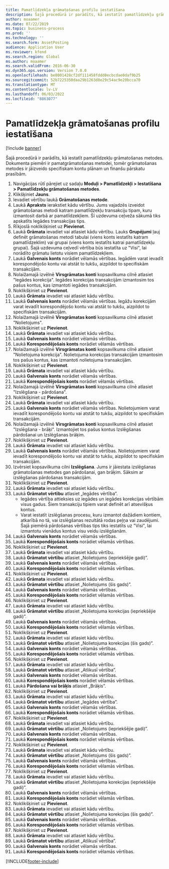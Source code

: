 ```yaml
---
title: Pamatlīdzekļa grāmatošanas profilu iestatīšana
description: Šajā procedūrā ir parādīts, kā iestatīt pamatlīdzekļu grāmatošanas metodes.
author: moaamer
ms.date: 07/22/2019
ms.topic: business-process
ms.prod: ''
ms.technology: ''
ms.search.form: AssetPosting
audience: Application User
ms.reviewer: kfend
ms.search.region: Global
ms.author: moaamer
ms.search.validFrom: 2016-06-30
ms.dyn365.ops.version: Version 7.0.0
ms.openlocfilehash: be8001428cf2df111458fddd0ecbcdae0daf9b25
ms.sourcegitcommit: 52b7225350daa29b1263d8e29c54ac9e20bcca70
ms.translationtype: MT
ms.contentlocale: lv-LV
ms.lasthandoff: 06/03/2022
ms.locfileid: "8863077"
---
```

# <a name="set-up-fixed-asset-posting-profiles"></a>Pamatlīdzekļa grāmatošanas profilu iestatīšana

[!include [banner](../../includes/banner.md)]

Šajā procedūrā ir parādīts, kā iestatīt pamatlīdzekļu grāmatošanas metodes. Dokumenta piemēri ir pamatgrāmatošanas metodei, tomēr grāmatošanas metodes ir jāizveido specifiskam kontu plānam un finanšu pārskatu prasībām.

1. Navigācijas rūtī pārejiet uz sadaļu **Moduļi > Pamatlīdzekļi > Iestatīšana > Pamatlīdzekļu grāmatošanas metodes**.
2. Klikšķiniet **Jauns**.
3. Ievadiet vērtību laukā **Grāmatošanas metode**.
4. Laukā **Apraksts** ierakstiet kādu vērtību. Jums vajadzēs izveidot grāmatošanas metodi katram pamatlīdzekļu transakciju tipam, kuru izmantosit darbā ar pamatlīdzekļiem. Šī uzdevuma ceļveža sākumā tiks apskatīts Iegādes transakcijas tips.  
5. Rīkjoslā noklikšķiniet uz **Pievienot**.
6. Laukā **Grāmata** ievadiet vai atlasiet kādu vērtību. Lauks **Grupējumi** ļauj definēt grāmatošanas metodi tabulai (viens konts iestatīts katram pamatlīdzeklim) vai grupai (viens konts iestatīts katrai pamatlīdzekļu grupai). Šajā uzdevuma ceļvedī vērtība būs iestatīta uz "Visi", lai norādīto grāmatu lietotu visiem pamatlīdzekļiem.  
7. Laukā **Galvenais konts** norādiet vēlamās vērtības. Iegādēm varat ievadīt korespondējošo kontu vai atstāt to tukšu, aizpildot to specifiskām transakcijām.    
8. Nolaižamajā izvēlnē **Virsgrāmatas konti** kopsavilkuma cilnē atlasiet "Iegādes korekcija". Iegādes korekcijas transakcijām izmantosim tos pašus kontus, kas izmantoti iegādes transakcijām.  
9. Noklikšķiniet uz **Pievienot**.
10. Laukā **Grāmata** ievadiet vai atlasiet kādu vērtību.
11. Laukā **Galvenais konts** norādiet vēlamās vērtības. Iegāžu korekcijām varat ievadīt korespondējošo kontu vai atstāt to tukšu, aizpildot to specifiskām transakcijām.    
12. Nolaižamajā izvēlnē **Virsgrāmatas konti** kopsavilkuma cilnē atlasiet "Nolietojums".
13. Noklikšķiniet uz **Pievienot**.
14. Laukā **Grāmata** ievadiet vai atlasiet kādu vērtību.
15. Laukā **Galvenais konts** norādiet vēlamās vērtības.
16. Laukā **Korespondējošais konts** norādiet vēlamās vērtības.
17. Nolaižamajā izvēlnē **Virsgrāmatas konti** kopsavilkuma cilnē atlasiet "Nolietojuma korekcija". Nolietojuma korekcijas transakcijām izmantosim tos pašus kontus, kas izmantoti nolietojuma transakcijām.  
18. Noklikšķiniet uz **Pievienot**.
19. Laukā **Grāmata** ievadiet vai atlasiet kādu vērtību.
20. Laukā **Galvenais konts** norādiet vēlamās vērtības.
21. Laukā **Korespondējošais konts** norādiet vēlamās vērtības.
22. Nolaižamajā izvēlnē **Virsgrāmatas konti** kopsavilkuma cilnē atlasiet "Izslēgšana - pārdošana".
23. Noklikšķiniet uz **Pievienot**.
24. Laukā **Grāmata** ievadiet vai atlasiet kādu vērtību.
25. Laukā **Galvenais konts** norādiet vēlamās vērtības. Nolietojumiem varat ievadīt korespondējošo kontu vai atstāt to tukšu, aizpildot to specifiskām transakcijām.  
26. Nolaižamajā izvēlnē **Virsgrāmatas konti** kopsavilkuma cilnē atlasiet "Izslēgšana - brāķi". Izmantojiet tos pašus kontus Izslēgšanas pārdošanai un Izslēgšanas brāķim.  
27. Noklikšķiniet uz **Pievienot**.
28. Laukā **Grāmata** ievadiet vai atlasiet kādu vērtību.
29. Laukā **Galvenais konts** norādiet vēlamās vērtības. Nolietojumiem varat ievadīt korespondējošo kontu vai atstāt to tukšu, aizpildot to specifiskām transakcijām.  
30. Izvērsiet kopsavilkuma cilni **Izslēgšana**. Jums ir jāiestata izslēgšanas grāmatošanas metodes gan pārdošanai, gan brāķim.  Sāksim ar izslēgšanas pārdošanas transakcijām.  
31. Noklikšķiniet uz **Pievienot**.
32. Laukā **Grāmata** ievadiet vai atlasiet kādu vērtību.
33. Laukā **Grāmatot vērtību** atlasiet „Iegādes vērtība”.
    * Iegādes vērtība attieksies uz iegādes un iegādes korekcijas vērtībām visus gadus. Šiem transakciju tipiem varat definēt arī atsevišķus kontus.  
    * Varat iestatīt izslēgšanas procesu, kuru izmantot dažādiem kontiem, atkarībā no tā, vai izslēgšanas rezultātā rodas peļņa vai zaudējumi. Šajā piemērā pārdošanas vērtības tips tiks iestatīts uz "Visi", lai izmantotu vienādus kontus visu veidu izslēgšanām.  
34. Laukā **Galvenais konts** norādiet vēlamās vērtības.
35. Laukā **Korespondējošais konts** norādiet vēlamās vērtības.
36. Noklikšķiniet uz **Pievienot**.
37. Laukā **Grāmata** ievadiet vai atlasiet kādu vērtību.
38. Laukā **Grāmatot vērtību** atlasiet „Nolietojums (iepriekšējie gadi)”.  
38. Laukā **Galvenais konts** norādiet vēlamās vērtības.
39. Laukā **Korespondējošais konts** norādiet vēlamās vērtības.
40. Noklikšķiniet uz **Pievienot**.
41. Laukā **Grāmata** ievadiet vai atlasiet kādu vērtību.
42. Laukā **Grāmatot vērtību** atlasiet „Nolietojums (šis gads)”.
43. Laukā **Galvenais konts** norādiet vēlamās vērtības.
44. Laukā **Korespondējošais konts** norādiet vēlamās vērtības.
45. Noklikšķiniet uz **Pievienot**.
46. Laukā **Grāmata** ievadiet vai atlasiet kādu vērtību.
47. Laukā **Grāmatot vērtību** atlasiet „Nolietojuma korekcijas (iepriekšējie gadi)”.
48. Laukā **Galvenais konts** norādiet vēlamās vērtības.
49. Laukā **Korespondējošais konts** norādiet vēlamās vērtības.
50. Noklikšķiniet uz **Pievienot**.
51. Laukā **Grāmata** ievadiet vai atlasiet kādu vērtību.
52. Laukā **Grāmatot vērtību** atlasiet „Nolietojuma korekcijas (šis gads)”.
53. Laukā **Galvenais konts** norādiet vēlamās vērtības.
54. Laukā **Korespondējošais konts** norādiet vēlamās vērtības.
55. Noklikšķiniet uz **Pievienot**.
56. Laukā **Grāmata** ievadiet vai atlasiet kādu vērtību.
57. Laukā **Grāmatot vērtību** atlasiet „Atlikusī vērtība”.
58. Laukā **Galvenais konts** norādiet vēlamās vērtības.
59. Laukā **Korespondējošais konts** norādiet vēlamās vērtības.
60. Laukā **Pārdošana vai brāķis** atlasiet „Brāķis”.
61. Noklikšķiniet uz **Pievienot**.
62. Laukā **Grāmata** ievadiet vai atlasiet kādu vērtību.
63. Laukā **Grāmatot vērtību** atlasiet „Iegādes vērtība”.
64. Laukā **Galvenais konts** norādiet vēlamās vērtības.
65. Laukā **Korespondējošais konts** norādiet vēlamās vērtības.
66. Noklikšķiniet uz **Pievienot**.
67. Laukā **Grāmata** ievadiet vai atlasiet kādu vērtību.
67. Laukā **Grāmatot vērtību** atlasiet „Nolietojums (iepriekšējie gadi)”.  
68. Laukā **Galvenais konts** norādiet vēlamās vērtības.
69. Laukā **Korespondējošais konts** norādiet vēlamās vērtības.
70. Noklikšķiniet uz **Pievienot**.
71. Laukā **Grāmata** ievadiet vai atlasiet kādu vērtību.
72. Laukā **Grāmatot vērtību** atlasiet „Nolietojums (šis gads)”.
73. Laukā **Galvenais konts** norādiet vēlamās vērtības.
74. Laukā **Korespondējošais konts** norādiet vēlamās vērtības.
75. Noklikšķiniet uz **Pievienot**.
76. Laukā **Grāmata** ievadiet vai atlasiet kādu vērtību.
77. Laukā **Grāmatot vērtību** atlasiet „Nolietojuma korekcijas (iepriekšējie gadi)”.
78. Laukā **Galvenais konts** norādiet vēlamās vērtības.
79. Laukā **Korespondējošais konts** norādiet vēlamās vērtības.
80. Noklikšķiniet uz **Pievienot**.
81. Laukā **Grāmata** ievadiet vai atlasiet kādu vērtību.
82. Laukā **Grāmatot vērtību** atlasiet „Nolietojuma korekcijas (šis gads)”.
83. Laukā **Galvenais konts** norādiet vēlamās vērtības.
84. Laukā **Korespondējošais konts** norādiet vēlamās vērtības.
85. Noklikšķiniet uz **Pievienot**.
86. Laukā **Grāmata** ievadiet vai atlasiet kādu vērtību.
87. Laukā **Grāmatot vērtību** atlasiet „Atlikusī vērtība”.
88. Laukā **Galvenais konts** norādiet vēlamās vērtības.
89. Laukā **Korespondējošais konts** norādiet vēlamās vērtības.



[!INCLUDE[footer-include](../../../includes/footer-banner.md)]

